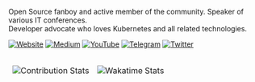 Open Source fanboy and active member of the community. Speaker of various IT conferences.  
Developer advocate who loves Kubernetes and all related technologies.

[![Website](https://img.shields.io/badge/website-000000?style=for-the-badge&logo=About.me&logoColor=white)](https://kvaps.github.io)
[![Medium](https://img.shields.io/badge/Medium-12100E?style=for-the-badge&logo=medium&logoColor=white)](https://kvaps.medium.com/)
[![YouTube](https://img.shields.io/badge/YouTube-FF0000?style=for-the-badge&logo=youtube&logoColor=white)](https://www.youtube.com/watch?v=kMU3JAsFXQk&list=PLigW96d6EqkhiQ8a8R0q29NoPfn3jSw__)
[![Telegram](https://img.shields.io/badge/Telegram-2CA5E0?style=for-the-badge&logo=telegram&logoColor=white)](https://t.me/kvaps)
[![Twitter](https://img.shields.io/badge/Twitter-1DA1F2?style=for-the-badge&logo=twitter&logoColor=white)](https://twitter.com/kvaps)

<table>
<thead>
<tr>
<td>

![Contribution Stats](https://github-readme-stats.vercel.app/api?username=kvaps&show_icons=true&include_all_commits=true&custom_title=GitHub+Stats)
  
</td>
<td>
      
![Wakatime Stats](https://github-readme-stats.vercel.app/api/wakatime?username=@kvaps)
 
</td>
</tr>
</thead>
</table>
